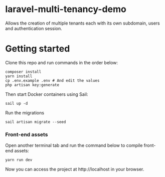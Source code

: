 # laravel-multi-tenancy-demo

Allows the creation of multiple tenants each with its own subdomain, users and authentication session.

# Getting started

Clone this repo and run commands in the order below:

```
composer install
yarn install
cp .env.example .env # And edit the values
php artisan key:generate
```

Then start Docker containers using Sail:

```
sail up -d
```

Run the migrations

```
sail artisan migrate --seed
```

### Front-end assets

Open another terminal tab and run the command below to compile front-end assets:

```
yarn run dev
```

Now you can access the project at http://localhost in your browser.
